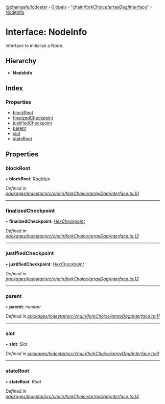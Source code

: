 [@chainsafe/lodestar](../README.md) › [Globals](../globals.md) › ["chain/forkChoice/arrayDag/interface"](../modules/_chain_forkchoice_arraydag_interface_.md) › [NodeInfo](_chain_forkchoice_arraydag_interface_.nodeinfo.md)

# Interface: NodeInfo

Interface to initialize a Node.

## Hierarchy

* **NodeInfo**

## Index

### Properties

* [blockRoot](_chain_forkchoice_arraydag_interface_.nodeinfo.md#blockroot)
* [finalizedCheckpoint](_chain_forkchoice_arraydag_interface_.nodeinfo.md#finalizedcheckpoint)
* [justifiedCheckpoint](_chain_forkchoice_arraydag_interface_.nodeinfo.md#justifiedcheckpoint)
* [parent](_chain_forkchoice_arraydag_interface_.nodeinfo.md#parent)
* [slot](_chain_forkchoice_arraydag_interface_.nodeinfo.md#slot)
* [stateRoot](_chain_forkchoice_arraydag_interface_.nodeinfo.md#stateroot)

## Properties

###  blockRoot

• **blockRoot**: *[RootHex](../modules/_chain_forkchoice_interface_.md#roothex)*

*Defined in [packages/lodestar/src/chain/forkChoice/arrayDag/interface.ts:10](https://github.com/ChainSafe/lodestar/blob/f41191172/packages/lodestar/src/chain/forkChoice/arrayDag/interface.ts#L10)*

___

###  finalizedCheckpoint

• **finalizedCheckpoint**: *[HexCheckpoint](_chain_forkchoice_interface_.hexcheckpoint.md)*

*Defined in [packages/lodestar/src/chain/forkChoice/arrayDag/interface.ts:13](https://github.com/ChainSafe/lodestar/blob/f41191172/packages/lodestar/src/chain/forkChoice/arrayDag/interface.ts#L13)*

___

###  justifiedCheckpoint

• **justifiedCheckpoint**: *[HexCheckpoint](_chain_forkchoice_interface_.hexcheckpoint.md)*

*Defined in [packages/lodestar/src/chain/forkChoice/arrayDag/interface.ts:12](https://github.com/ChainSafe/lodestar/blob/f41191172/packages/lodestar/src/chain/forkChoice/arrayDag/interface.ts#L12)*

___

###  parent

• **parent**: *number*

*Defined in [packages/lodestar/src/chain/forkChoice/arrayDag/interface.ts:11](https://github.com/ChainSafe/lodestar/blob/f41191172/packages/lodestar/src/chain/forkChoice/arrayDag/interface.ts#L11)*

___

###  slot

• **slot**: *Slot*

*Defined in [packages/lodestar/src/chain/forkChoice/arrayDag/interface.ts:9](https://github.com/ChainSafe/lodestar/blob/f41191172/packages/lodestar/src/chain/forkChoice/arrayDag/interface.ts#L9)*

___

###  stateRoot

• **stateRoot**: *Root*

*Defined in [packages/lodestar/src/chain/forkChoice/arrayDag/interface.ts:14](https://github.com/ChainSafe/lodestar/blob/f41191172/packages/lodestar/src/chain/forkChoice/arrayDag/interface.ts#L14)*
